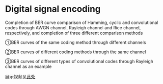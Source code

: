 # Digital signal encoding

Completion of BER curve comparison of Hamming, cyclic and convolutional codes through AWGN channel, Rayleigh channel and Rice channel, respectively, and completion of three different comparison methods

①BER curves of the same coding method through different channels

②BER curves of different coding methods through the same channel

③BER curves of different types of convolutional codes through Rayleigh channel as an example

展示视频见[此处](https://www.bilibili.com/video/BV1ov4y1u75G/?spm_id_from=333.999.list.card_archive.click&vd_source=ad22b9dffbd07b041a13877e6be01d82)
